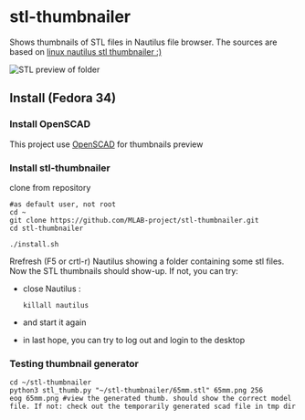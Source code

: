 # stl-thumbnailer
Shows thumbnails of STL files in Nautilus file browser. The sources are based on [linux nautilus stl thumbnailer :)](http://www.thingiverse.com/thing:258653)

![STL preview of folder](STL-thumbnailer_screenshot.png)

## Install (Fedora 34)

### Install OpenSCAD

This project use [OpenSCAD](http://www.openscad.org/) for thumbnails preview

### Install stl-thumbnailer

clone from repository

	#as default user, not root
	cd ~
    git clone https://github.com/MLAB-project/stl-thumbnailer.git
    cd stl-thumbnailer

	./install.sh

Rrefresh (F5 or crtl-r) Nautilus showing a folder containing some stl files. Now the STL thumbnails should show-up. If not, you can try:

  - close Nautilus :

        killall nautilus

  - and start it again
  - in last hope, you can try to log out and login to the desktop

### Testing thumbnail generator
	cd ~/stl-thumbnailer
	python3 stl_thumb.py "~/stl-thumbnailer/65mm.stl" 65mm.png 256
	eog 65mm.png #view the generated thumb. should show the correct model file. If not: check out the temporarily generated scad file in tmp dir
